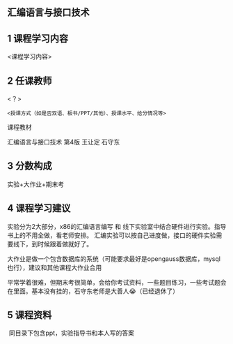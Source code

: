 ## 汇编语言与接口技术

## 1 课程学习内容

<课程学习内容>

## 2 任课教师

<？>

    <授课方式（如是否双语、板书/PPT/其他）、授课水平、给分情况等>

课程教材

汇编语言与接口技术  第4版 王让定 石守东

## 3 分数构成

实验+大作业+期末考

## 4 课程学习建议

实验分为2大部分，x86的汇编语言编写 和 线下实验室中结合硬件进行实验。指导书上的不用全做，看老师安排。
汇编实验可以按自己进度做，接口的硬件实验需要线下，到时候跟着做就好了。

大作业是做一个包含数据库的系统（可能要求最好是opengauss数据库，mysql也行），建议和其他课程大作业合用

平常学着很难，但期末考很简单，会给你考试资料，一些题目练习，一些考试题会在里面。基本没有挂的，石守东老师是大善人😭（已经退休了）

## 5 课程资料

​	同目录下包含ppt，实验指导书和本人写的答案


